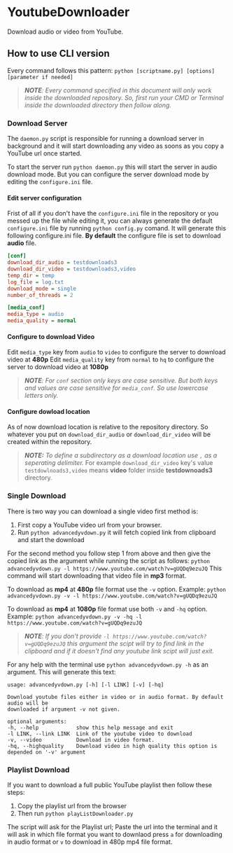 # YoutubeDownloader
Download audio or video from YouTube.

## How to use CLI version
Every command follows this pattern:
`python [scriptname.py] [options] [parameter if needed]`
>***NOTE**: Every command specified in this document will only work inside the downloaded repository. So, first run your CMD or Terminal inside the downloaded directory then follow along.*
### Download Server
The `daemon.py` script is responsible for running a download server in background and it will start downloading any video as soons as you copy a YouTube url once started.

To start the server run `python daemon.py` this will start the server in audio download mode. But you can configure the server download mode by editing the `configure.ini` file.
#### Edit server configuration
Frist of all if you don't have the `configure.ini` file in the repository or you messed up the file while editing it, you can always generate the default `configure.ini` file by running `python config.py` comand. It will generate this following configure.ini file. **By default** the configure file is set to download **audio** file.
```ini
[conf]
download_dir_audio = testdownloads3
download_dir_video = testdownloads3,video
temp_dir = temp
log_file = log.txt
download_mode = single
number_of_threads = 2

[media_conf]
media_type = audio
media_quality = normal
```
#### Configure to download Video
Edit `media_type` key from `audio` to `video` to configure the server to download video at **480p**
Edit `media_quality` key from `normal` to `hq` to configure the server to download video at **1080p**
>***NOTE**: For `conf` section only keys are case sensitive. But both keys and values are case sensitive for `media_conf`. So use lowercase letters only.*
#### Configure dowload location
As of now download location is relative to the repository directory. So whatever you put on `download_dir_audio` or `download_dir_video` will be created within the repository.
>***NOTE:** To define a subdirectory as a download location use `,` as a seperating delimiter.*
>For example `download_dir_video` key's value `testdowlnoads3,video` means **video** folder inside **testdownoads3** directory.

### Single Download
There is two way you can download a single video first method is:
 1. First copy a YouTube video url from your browser.
 2. Run `python advancedyvdown.py` it will fetch copied link from clipboard and start the download

For the second method you follow step 1 from above and then give the copied link as the argument while  running the script as follows:
`python advancedyvdown.py -l https://www.youtube.com/watch?v=gUQDq9ezuJQ`
This command will start downloading that video file in **mp3** format.

To download as **mp4** at **480p** file format use the `-v` option. Example:
`python advancedyvdown.py -v -l https://www.youtube.com/watch?v=gUQDq9ezuJQ`

To download as **mp4** at **1080p** file format use both `-v` and `-hq` option. Example:
`python advancedyvdown.py -v -hq -l https://www.youtube.com/watch?v=gUQDq9ezuJQ`
>***NOTE**: If you don't provide `-l https://www.youtube.com/watch?v=gUQDq9ezuJQ` this argument the scipt will try to find link in the clipboard and if it doesn't find any youtube link scipt will just exit.*

For any help with the terminal use `python advancedyvdown.py -h` as an argument. This will generate this text:
```shell
usage: advancedyvdown.py [-h] [-l LINK] [-v] [-hq]

Download youtube files either in video or in audio format. By default audio will be
downloaded if argument -v not given.

optional arguments:
-h, --help            show this help message and exit
-l LINK, --link LINK  Link of the youtube video to download
-v, --video           Download in video format.
-hq, --highquality    Download video in high quality this option is depended on '-v' argument
```
### Playlist Download
If you want to download a full public YouTube playlist then follow these steps:

 1. Copy the playlist url from the browser
 2. Then run `python playListDownloader.py`
 
The script will ask for the Playlist url; Paste the url into the terminal and it will ask in which file format you want to downlaod press `a` for downloading in audio format or `v` to download in 480p mp4 file format.